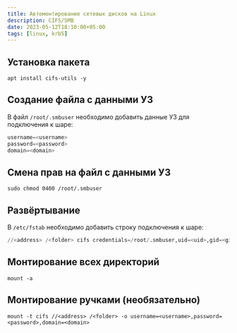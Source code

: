 ```yaml
---
title: Автомонтирование сетевых дисков на Linux
description: CIFS/SMB
date: 2023-05-12T18:10:00+05:00
tags: [linux, krb5]
---
```

## Установка пакета
```shell
apt install cifs-utils -y
```

## Создание файла с данными УЗ 
В файл `/root/.smbuser` необходимо добавить данные УЗ для подключения к шаре:

```python
username=<username>
password=<password>
domain=<domain>
```

## Смена прав на файл с данными УЗ
```shell
sudo chmod 0400 /root/.smbuser
```

## Развёртывание 
В `/etc/fstab` необходимо добавить строку подключения к шаре:
```python
//<address> /<folder> cifs credentials=/root/.smbuser,uid=<uid>,gid=<gid> 0 0
```

## Монтирование всех директорий
```shell
mount -a
```

## Монтирование ручками (необязательно)
```shell
mount -t cifs //<address> /<folder> -o username=<username>,password=<password>,domain=<domain>
```
